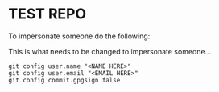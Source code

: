 # TEST REPO


To impersonate someone do the following:

This is what needs to be changed to impersonate someone...
```
git config user.name "<NAME HERE>"
git config user.email "<EMAIL HERE>"
git config commit.gpgsign false
```
